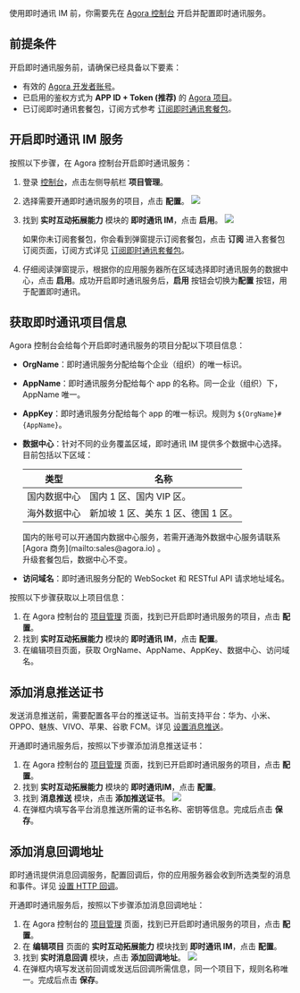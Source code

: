 使用即时通讯 IM 前，你需要先在 [Agora 控制台](https://console.agora.io/#onboarding) 开启并配置即时通讯服务。

## 前提条件

开启即时通讯服务前，请确保已经具备以下要素：

- 有效的 [Agora 开发者账号](./AgoraPlatform/get_appid_token?platform=AllPlatforms#创建-agora-账号)。
- 已启用的鉴权方式为 **APP ID + Token (推荐)** 的 [Agora 项目](./Agora]Platform/get_appid_token?platform=AllPlatforms#创建-agora-项目)。
- 已订阅即时通讯套餐包，订阅方式参考 [订阅即时通讯套餐包](./agora_chat_pricing?platform=All%20Platforms#订阅套餐包)。

## 开启即时通讯 IM 服务

按照以下步骤，在 Agora 控制台开启即时通讯服务：

1. 登录 [控制台](https://sso2.agora.io/cn/)，点击左侧导航栏 **项目管理**。

2. 选择需要开通即时通讯服务的项目，点击 **配置**。
![](https://web-cdn.agora.io/docs-files/1642509377813)

3. 找到 **实时互动拓展能力** 模块的 **即时通讯 IM**，点击 **启用**。
![](https://web-cdn.agora.io/docs-files/1642509441928)

   如果你未订阅套餐包，你会看到弹窗提示订阅套餐包，点击 **订阅** 进入套餐包订阅页面，订阅方式详见 [订阅即时通讯套餐包](./agora_chat_pricing?platform=All%20Platforms#订阅套餐包)。

4. 仔细阅读弹窗提示，根据你的应用服务器所在区域选择即时通讯服务的数据中心，点击 **启用**。成功开启即时通讯服务后，**启用**  按钮会切换为**配置** 按钮，用于配置即时通讯。

## 获取即时通讯项目信息

Agora 控制台会给每个开启即时通讯服务的项目分配以下项目信息：

- **OrgName**：即时通讯服务分配给每个企业（组织）的唯一标识。

- **AppName**：即时通讯服务分配给每个 app 的名称。同一企业（组织）下，AppName 唯一。

- **AppKey**：即时通讯服务分配给每个 app 的唯一标识。规则为 `${OrgName}#{AppName}`。

- **数据中心**：针对不同的业务覆盖区域，即时通讯 IM 提供多个数据中心选择。目前包括以下区域：

  | 类型         | 名称                                        |
  | ------------ | ------------------------------------------- |
  | 国内数据中心 | 国内 1 区、国内 VIP 区。 |
  | 海外数据中心 | 新加坡 1 区、美东 1 区、德国 1 区。           |

  <div class="alert note"> 国内的账号可以开通国内数据中心服务，若需开通海外数据中心服务请联系 [Agora 商务](mailto:sales@agora.io) 。<br/>升级套餐包后，数据中心不变。 </div>

- **访问域名**：即时通讯服务分配的 WebSocket 和 RESTful API 请求地址域名。

按照以下步骤获取以上项目信息：

1. 在 Agora 控制台的 [项目管理](https://console.agora.io/projects) 页面，找到已开启即时通讯服务的项目，点击 **配置**。
2. 找到 **实时互动拓展能力** 模块的 **即时通讯 IM**，点击 **配置**。
3. 在编辑项目页面，获取 OrgName、AppName、AppKey、数据中心、访问域名。

## 添加消息推送证书

发送消息推送前，需要配置各平台的推送证书。当前支持平台：华为、小米、OPPO、魅族、VIVO、苹果、谷歌 FCM。详见 [设置消息推送](./agora_chat_push_android?platform=Android)。

开通即时通讯服务后，按照以下步骤添加消息推送证书：

1. 在 Agora 控制台的 [项目管理](https://console.agora.io/projects) 页面，找到已开启即时通讯服务的项目，点击 **配置**。
2. 找到 **实时互动拓展能力** 模块的 **即时通讯IM**，点击 **配置**。
3. 找到 **消息推送** 模块，点击 **添加推送证书**。
![](https://web-cdn.agora.io/docs-files/1642509604977)
4. 在弹框内填写各平台消息推送所需的证书名称、密钥等信息。完成后点击 **保存**。

## 添加消息回调地址

即时通讯提供消息回调服务，配置回调后，你的应用服务器会收到所选类型的消息和事件。详见 [设置 HTTP 回调](./agora_chat_set_up_webhooks)。

开通即时通讯服务后，按照以下步骤添加消息回调地址：

1. 在 Agora 控制台的 [项目管理](https://console.agora.io/projects) 页面，找到已开启即时通讯服务的项目，点击 **配置**。
2. 在 **编辑项目** 页面的 **实时互动拓展能力** 模块找到 **即时通讯 IM**，点击 **配置**。
3. 找到 **实时消息回调** 模块，点击 **添加回调地址**。
![](https://web-cdn.agora.io/docs-files/1642509714974)
4. 在弹框内填写发送前回调或发送后回调所需信息，同一个项目下，规则名称唯一。完成后点击 **保存**。